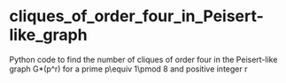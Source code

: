 # cliques_of_order_four_in_Peisert-like_graph
Python code to find the number of cliques of order four in the Peisert-like graph G*(p^r) for a prime p\equiv 1\pmod 8 and positive integer r
